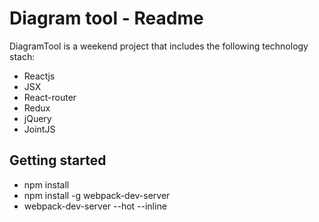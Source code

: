 # Diagram tool - Readme

DiagramTool is a weekend project that includes the following technology stach:
* Reactjs
* JSX
* React-router
* Redux
* jQuery
* JointJS

## Getting started
* npm install
* npm install -g webpack-dev-server
* webpack-dev-server --hot --inline
